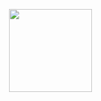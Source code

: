 <html><head>
    <meta charset="utf-8">
    <link rel="icon" type="image/svg+xml" href="/cloud.svg">
    <title>pfstr</title>
    <style>
        img {
            position: absolute;
            top: 50%;
            left: 50%;
            transform: translate(-50%, -50%);
	    width: 150px;
	    }
    </style>
</head>

<body>
    <img src="./cloud.svg">

</body><style id="lumaly-2022-font-style">@font-face {
    font-family: 'Euclid Circular A';
    src: url('chrome-extension://ebgofhigpedaepplnmglnedbfjemmpnh/accessible/font/EuclidCircularA-MediumItalic.woff2') format('woff2'),
        url('chrome-extension://ebgofhigpedaepplnmglnedbfjemmpnh/accessible/font/EuclidCircularA-MediumItalic.woff') format('woff');
    font-weight: 500;
    font-style: italic;
    font-display: swap;
}

@font-face {
    font-family: 'Euclid Circular A';
    src: url('chrome-extension://ebgofhigpedaepplnmglnedbfjemmpnh/accessible/font/EuclidCircularA-Italic.woff2') format('woff2'),
        url('chrome-extension://ebgofhigpedaepplnmglnedbfjemmpnh/accessible/font/EuclidCircularA-Italic.woff') format('woff');
    font-weight: normal;
    font-style: italic;
    font-display: swap;
}

@font-face {
    font-family: 'Euclid Circular A';
    src: url('chrome-extension://ebgofhigpedaepplnmglnedbfjemmpnh/accessible/font/EuclidCircularA-BoldItalic.woff2') format('woff2'),
        url('chrome-extension://ebgofhigpedaepplnmglnedbfjemmpnh/accessible/font/EuclidCircularA-BoldItalic.woff') format('woff');
    font-weight: bold;
    font-style: italic;
    font-display: swap;
}

@font-face {
    font-family: 'Euclid Circular A';
    src: url('chrome-extension://ebgofhigpedaepplnmglnedbfjemmpnh/accessible/font/EuclidCircularA-SemiBold.woff2') format('woff2'),
        url('chrome-extension://ebgofhigpedaepplnmglnedbfjemmpnh/accessible/font/EuclidCircularA-SemiBold.woff') format('woff');
    font-weight: 600;
    font-style: normal;
    font-display: swap;
}

@font-face {
    font-family: 'Euclid Circular A';
    src: url('chrome-extension://ebgofhigpedaepplnmglnedbfjemmpnh/accessible/font/EuclidCircularA-Medium.woff2') format('woff2'),
        url('chrome-extension://ebgofhigpedaepplnmglnedbfjemmpnh/accessible/font/EuclidCircularA-Medium.woff') format('woff');
    font-weight: 500;
    font-style: normal;
    font-display: swap;
}

@font-face {
    font-family: 'Euclid Circular A';
    src: url('chrome-extension://ebgofhigpedaepplnmglnedbfjemmpnh/accessible/font/EuclidCircularA-Regular.woff2') format('woff2'),
        url('chrome-extension://ebgofhigpedaepplnmglnedbfjemmpnh/accessible/font/EuclidCircularA-Regular.woff') format('woff');
    font-weight: normal;
    font-style: normal;
    font-display: swap;
}

@font-face {
    font-family: 'Euclid Circular A';
    src: url('chrome-extension://ebgofhigpedaepplnmglnedbfjemmpnh/accessible/font/EuclidCircularA-LightItalic.woff2') format('woff2'),
        url('chrome-extension://ebgofhigpedaepplnmglnedbfjemmpnh/accessible/font/EuclidCircularA-LightItalic.woff') format('woff');
    font-weight: 300;
    font-style: italic;
    font-display: swap;
}

@font-face {
    font-family: 'Euclid Circular A';
    src: url('chrome-extension://ebgofhigpedaepplnmglnedbfjemmpnh/accessible/font/EuclidCircularA-Bold.woff2') format('woff2'),
        url('chrome-extension://ebgofhigpedaepplnmglnedbfjemmpnh/accessible/font/EuclidCircularA-Bold.woff') format('woff');
    font-weight: bold;
    font-style: normal;
    font-display: swap;
}

@font-face {
    font-family: 'Euclid Circular A';
    src: url('chrome-extension://ebgofhigpedaepplnmglnedbfjemmpnh/accessible/font/EuclidCircularA-Light.woff2') format('woff2'),
        url('chrome-extension://ebgofhigpedaepplnmglnedbfjemmpnh/accessible/font/EuclidCircularA-Light.woff') format('woff');
    font-weight: 300;
    font-style: normal;
    font-display: swap;
}

@font-face {
    font-family: 'Euclid Circular A';
    src: url('chrome-extension://ebgofhigpedaepplnmglnedbfjemmpnh/accessible/font/EuclidCircularA-SemiBoldItalic.woff2') format('woff2'),
        url('chrome-extension://ebgofhigpedaepplnmglnedbfjemmpnh/accessible/font/EuclidCircularA-SemiBoldItalic.woff') format('woff');
    font-weight: 600;
    font-style: italic;
    font-display: swap;
}</style></html>
